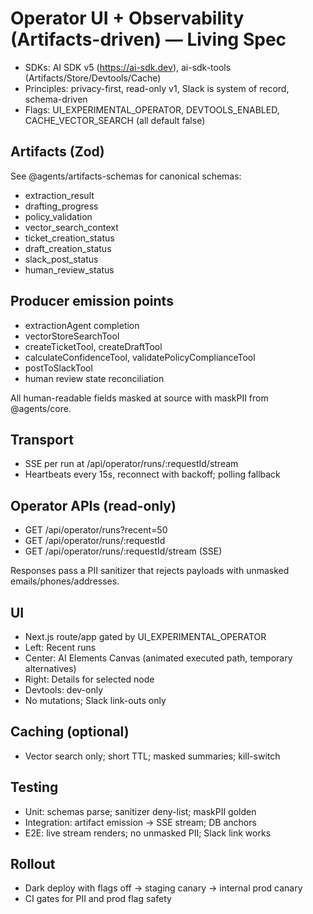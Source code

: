# Operator UI + Observability (Artifacts-driven) — Living Spec

- SDKs: AI SDK v5 (https://ai-sdk.dev), ai-sdk-tools (Artifacts/Store/Devtools/Cache)
- Principles: privacy-first, read-only v1, Slack is system of record, schema-driven
- Flags: UI_EXPERIMENTAL_OPERATOR, DEVTOOLS_ENABLED, CACHE_VECTOR_SEARCH (all default false)

## Artifacts (Zod)
See @agents/artifacts-schemas for canonical schemas:
- extraction_result
- drafting_progress
- policy_validation
- vector_search_context
- ticket_creation_status
- draft_creation_status
- slack_post_status
- human_review_status

## Producer emission points
- extractionAgent completion
- vectorStoreSearchTool
- createTicketTool, createDraftTool
- calculateConfidenceTool, validatePolicyComplianceTool
- postToSlackTool
- human review state reconciliation

All human-readable fields masked at source with maskPII from @agents/core.

## Transport
- SSE per run at /api/operator/runs/:requestId/stream
- Heartbeats every 15s, reconnect with backoff; polling fallback

## Operator APIs (read-only)
- GET /api/operator/runs?recent=50
- GET /api/operator/runs/:requestId
- GET /api/operator/runs/:requestId/stream (SSE)

Responses pass a PII sanitizer that rejects payloads with unmasked emails/phones/addresses.

## UI
- Next.js route/app gated by UI_EXPERIMENTAL_OPERATOR
- Left: Recent runs
- Center: AI Elements Canvas (animated executed path, temporary alternatives)
- Right: Details for selected node
- Devtools: dev-only
- No mutations; Slack link-outs only

## Caching (optional)
- Vector search only; short TTL; masked summaries; kill-switch

## Testing
- Unit: schemas parse; sanitizer deny-list; maskPII golden
- Integration: artifact emission → SSE stream; DB anchors
- E2E: live stream renders; no unmasked PII; Slack link works

## Rollout
- Dark deploy with flags off → staging canary → internal prod canary
- CI gates for PII and prod flag safety
